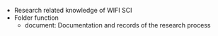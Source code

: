 * Research related knowledge of WIFI SCI
* Folder function
  * document: Documentation and records of the research process